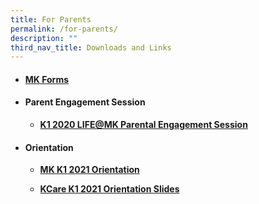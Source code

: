 ```yaml
---
title: For Parents
permalink: /for-parents/
description: ""
third_nav_title: Downloads and Links
---
```

<ul>
<li>
<h4><a href="/mk-forms/" target="_blank" rel="noopener"><strong>MK Forms</strong></a></h4>
</li>
</ul>
<ul>
<li>
<h4><strong>Parent Engagement Session</strong></h4>
<ul>
<li><strong><a href="/files/K1-LIFE@MK-Parental-Engagement-Session-19.09.2020.pdf">K1 2020 LIFE@MK Parental Engagement Session</a></strong></li>
</ul>
</li>
</ul>
<ul>
<li>
<h4><strong>Orientation</strong></h4>
<ul>
<li>
<p><strong><a href="/files/MOE-KIndergarten-Frontier-K1-2021-Orientation-PDF.pdf">MK K1 2021 Orientation</a></strong></p>
</li>
<li>
<p><strong><a href="/files/KCare-K1-2021-Orientation-Slides-.pdf">KCare K1 2021 Orientation Slides</a></strong></p>
</li>
</ul>
</li>
</ul>
